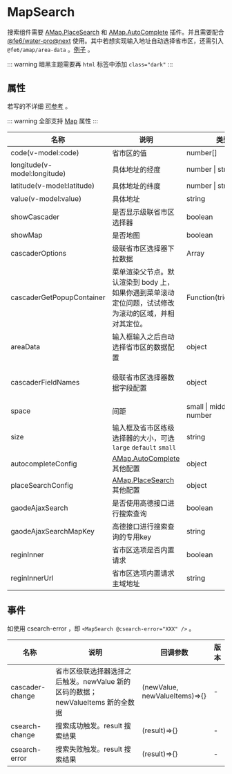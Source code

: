 # MapSearch

搜索组件需要 <a href="https://lbs.amap.com/api/javascript-api/reference/search#m_AMap.PlaceSearch" target="_blank" rel="noreferrer">AMap.PlaceSearch</a> 和 <a href="https://lbs.amap.com/api/javascript-api/reference/search#m_AMap.Autocomplete" target="_blank" rel="noreferrer">AMap.AutoComplete</a> 插件。并且需要配合 <a href="http://water-v4.chjgo.com" target="_blank" rel="noreferrer">@fe6/water-pro@next</a> 使用。其中若想实现输入地址自动选择省市区，还需引入 `@fe6/amap/area-data` 。<a href="../demos/more-search" target="_blank" rel="noreferrer">例子</a> 。

::: warning
暗黑主题需要再 `html` 标签中添加 `class="dark"`
:::

<script setup lang="ts">
  import { onBeforeMount, ref } from 'vue';
  import { MapSearch } from '../../components';
  import { areaData } from '../../components/area-data';
  import '@fe6/water-pro/dist/water.dark.min.css'

  // 搜索 start
  const theCode = ref<number[]>([]);
  const theRegion = ref([]);
  const getRegions = () => {
    fetch('https://api.dev.mosh.cn/public/region/tree?level=3')
      .then((response) => response.json())
      .then((data) => {
        if (data.code === 10000) {
          theRegion.value = data.data;
        }
      });
  };
  const theValue = ref('');
  const theLatitude = ref('');
  const theLongitude = ref('');

  onBeforeMount(() => {
    getRegions();
  });
</script>

<MapSearch
  v-model:code="theCode"
  v-model:longitude="theLongitude"
  v-model:latitude="theLatitude"
  v-model:value="theValue"
  :cascaderOptions="theRegion"
  map-key="e37740bc1cc102bdc13fe10b02d82de6"
  :securityConfig="{ securityJsCode: '618328f70209e0ce7566f84258326f5d' }"
  :plugins="['AMap.PlaceSearch', 'AMap.AutoComplete']"
  :areaData="areaData"
/>

## 属性

若写的不详细 <a href="https://lbs.amap.com/api/javascript-api/reference/overlay#rectangle" target="_blank" rel="noreferrer">可参考</a> 。

::: warning
全部支持 [Map](./map) 属性
:::

|名称|说明|类型|默认值|版本|
|--|--|--|--|--|
|code(v-model:code)|省市区的值|number[]|[]| - |
|longitude(v-model:longitude)|具体地址的经度|number \| string| - | - |
|latitude(v-model:latitude)|具体地址的纬度|number \| string| - | - |
|value(v-model:value)|具体地址|string| - | - |
|showCascader|是否显示级联省市区选择器|boolean|true| - |
|showMap|是否地图|boolean|true| - |
|cascaderOptions|级联省市区选择器下拉数据|Array| - | - |
|cascaderGetPopupContainer|菜单渲染父节点。默认渲染到 body 上，如果你遇到菜单滚动定位问题，试试修改为滚动的区域，并相对其定位。|Function(triggerNode)| () => document.body | 0.3.0 |
|areaData|输入框输入之后自动选择省市区的数据配置|object| - | - |
|cascaderFieldNames|级联省市区选择器数据字段配置|object|{value: 'code'label: 'name'children: 'items'}| - |
|space|间距|small \| middle \| large \| number|small| - |
|size|输入框及省市区练级选择器的大小，可选 `large` `default` `small`|string|default| - |
|autocompleteConfig|<a href="https://lbs.amap.com/api/javascript-api/reference/search#m_AMap.Autocomplete" target="_blank" rel="noreferrer">AMap.AutoComplete</a> 其他配置|object| - | - |
|placeSearchConfig|<a href="https://lbs.amap.com/api/javascript-api/reference/search#m_AMap.PlaceSearch" target="_blank" rel="noreferrer">AMap.PlaceSearch</a> 其他配置|object| - | - |
|gaodeAjaxSearch|是否使用高德接口进行搜索查询|boolean|false| 1.0.0 |
|gaodeAjaxSearchMapKey|高德接口进行搜索查询的专用key|string|-| 1.0.0 |
|reginInner|省市区选项是否内置请求|boolean|false| 1.0.0 |
|reginInnerUrl|省市区选项内置请求主域地址|string|-| 1.0.0 |

## 事件

如使用 csearch-error ，即 `<MapSearch @csearch-error="XXX" />` 。

|名称|说明|回调参数|版本|
|--|--|--|--|
|cascader-change|省市区级联选择器选择之后触发。newValue 新的区码的数据； newValueItems 新的全数据 |(newValue, newValueItems)=>{}| - |
|csearch-change|搜索成功触发。result 搜索结果 |(result)=>{}| - |
|csearch-error|搜索失败触发。result 搜索结果 |(result)=>{}| - |

